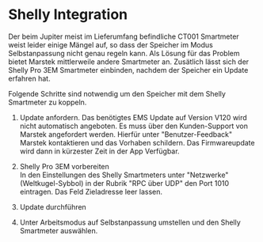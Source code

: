 # Shelly Integration

Der beim Jupiter meist im Lieferumfang befindliche CT001 Smartmeter weist leider einige Mängel auf, so dass der Speicher im Modus Selbstanpassung nicht genau regeln kann. Als Lösung für das Problem bietet Marstek mittlerweile andere Smartmeter an. Zusätlich lässt sich der Shelly Pro 3EM Smartmeter einbinden, nachdem der Speicher ein Update erfahren hat.

Folgende Schritte sind notwendig um den Speicher mit dem Shelly Smartmeter zu koppeln.

1. Update anfordern.
Das benötigtes EMS Update auf Version V120 wird nicht automatisch angeboten. Es muss über den Kunden-Support von Marstek angefordert werden. Hierfür unter "Benutzer-Feedback" Marstek kontaktieren und das Vorhaben schildern. Das Firmwareupdate wird dann in kürzester Zeit in der App Verfügbar.

2. Shelly Pro 3EM vorbereiten  
In den Einstellungen des Shelly Smartmeters unter "Netzwerke" (Weltkugel-Sybbol) in der Rubrik "RPC über UDP" den Port 1010 eintragen. Das Feld Zieladresse leer lassen.

3. Update durchführen

4. Unter Arbeitsmodus auf Selbstanpassung umstellen und den Shelly Smartmeter auswählen.